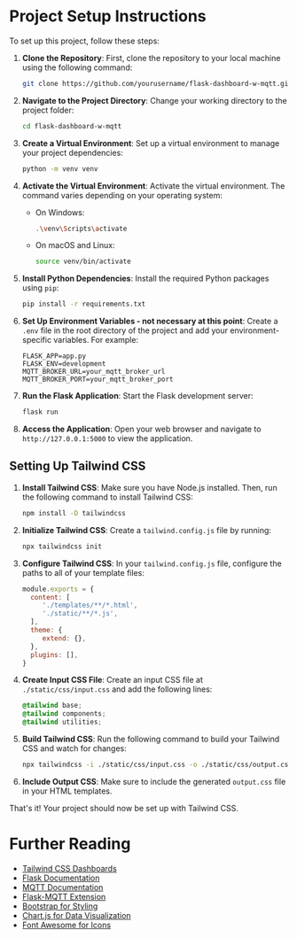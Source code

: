 # Project Setup Instructions

To set up this project, follow these steps:


1. **Clone the Repository**:
    First, clone the repository to your local machine using the following command:

    ```bash
    git clone https://github.com/yourusername/flask-dashboard-w-mqtt.git
    ```

2. **Navigate to the Project Directory**:
    Change your working directory to the project folder:

    ```bash
    cd flask-dashboard-w-mqtt
    ```

3. **Create a Virtual Environment**:
    Set up a virtual environment to manage your project dependencies:

    ```bash
    python -m venv venv
    ```

4. **Activate the Virtual Environment**:
    Activate the virtual environment. The command varies depending on your operating system:

    - On Windows:

      ```bash
      .\venv\Scripts\activate
      ```

    - On macOS and Linux:

      ```bash
      source venv/bin/activate
      ```

5. **Install Python Dependencies**:
    Install the required Python packages using `pip`:

    ```bash
    pip install -r requirements.txt
    ```

6. **Set Up Environment Variables - not necessary at this point**:
    Create a `.env` file in the root directory of the project and add your environment-specific variables. For example:

    ```env
    FLASK_APP=app.py
    FLASK_ENV=development
    MQTT_BROKER_URL=your_mqtt_broker_url
    MQTT_BROKER_PORT=your_mqtt_broker_port
    ```

7. **Run the Flask Application**:
    Start the Flask development server:

    ```bash
    flask run
    ```

8. **Access the Application**:
    Open your web browser and navigate to `http://127.0.0.1:5000` to view the application.


## Setting Up Tailwind CSS
1. **Install Tailwind CSS**:
    Make sure you have Node.js installed. Then, run the following command to install Tailwind CSS:

    ```bash
    npm install -D tailwindcss
    ```

2. **Initialize Tailwind CSS**:
    Create a `tailwind.config.js` file by running:

    ```bash
    npx tailwindcss init
    ```

3. **Configure Tailwind CSS**:
    In your `tailwind.config.js` file, configure the paths to all of your template files:

    ```javascript
    module.exports = {
      content: [
         './templates/**/*.html',
         './static/**/*.js',
      ],
      theme: {
         extend: {},
      },
      plugins: [],
    }
    ```

4. **Create Input CSS File**:
    Create an input CSS file at `./static/css/input.css` and add the following lines:

    ```css
    @tailwind base;
    @tailwind components;
    @tailwind utilities;
    ```

5. **Build Tailwind CSS**:
    Run the following command to build your Tailwind CSS and watch for changes:

    ```bash
    npx tailwindcss -i ./static/css/input.css -o ./static/css/output.css --watch
    ```

6. **Include Output CSS**:
    Make sure to include the generated `output.css` file in your HTML templates.

That's it! Your project should now be set up with Tailwind CSS.


# Further Reading

- [Tailwind CSS Dashboards](https://taildashboards.com/)
- [Flask Documentation](https://flask.palletsprojects.com/en/2.0.x/)
- [MQTT Documentation](https://mqtt.org/documentation)
- [Flask-MQTT Extension](https://flask-mqtt.readthedocs.io/en/latest/)
- [Bootstrap for Styling](https://getbootstrap.com/)
- [Chart.js for Data Visualization](https://www.chartjs.org/)
- [Font Awesome for Icons](https://fontawesome.com/)
